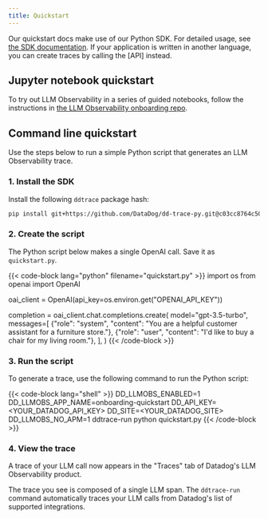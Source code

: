 ```yaml
---
title: Quickstart
---
```


Our quickstart docs make use of our Python SDK. For detailed usage, see [the SDK documentation][1]. If your application is written in another language, you can create traces by calling the [API] instead.

## Jupyter notebook quickstart

To try out LLM Observability in a series of guided notebooks, follow the instructions in [the LLM Observability onboarding repo][2].

## Command line quickstart

Use the steps below to run a simple Python script that generates an LLM Observability trace.

### 1. Install the SDK

Install the following `ddtrace` package hash:

```bash
pip install git+https://github.com/DataDog/dd-trace-py.git@c03cc8764c508cf53ea38b7b0f0eb6cb39627d91
```

### 2. Create the script

The Python script below makes a single OpenAI call. Save it as `quickstart.py`.

{{< code-block lang="python" filename="quickstart.py" >}}
import os
from openai import OpenAI

oai_client = OpenAI(api_key=os.environ.get("OPENAI_API_KEY"))

completion = oai_client.chat.completions.create(
    model="gpt-3.5-turbo",
    messages=[
        {"role": "system", "content": "You are a helpful customer assistant for a furniture store."},
        {"role": "user", "content": "I'd like to buy a chair for my living room."},
    ],
)
{{< /code-block >}}

### 3. Run the script

To generate a trace, use the following command to run the Python script:

{{< code-block lang="shell" >}}
DD_LLMOBS_ENABLED=1 DD_LLMOBS_APP_NAME=onboarding-quickstart DD_API_KEY=<YOUR_DATADOG_API_KEY> DD_SITE=<YOUR_DATADOG_SITE> DD_LLMOBS_NO_APM=1 ddtrace-run python quickstart.py
{{< /code-block >}}

### 4. View the trace

A trace of your LLM call now appears in the "Traces" tab of Datadog's LLM Observability product.

The trace you see is composed of a single LLM span. The `ddtrace-run` command automatically traces your LLM calls from Datadog's list of supported integrations.

[1]: http://localhost:1313/tracing/llm_observability/sdk/
[2]: https://github.com/DataDog/llm-observability

